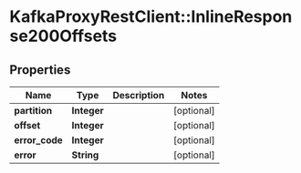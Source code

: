 # KafkaProxyRestClient::InlineResponse200Offsets

## Properties
Name | Type | Description | Notes
------------ | ------------- | ------------- | -------------
**partition** | **Integer** |  | [optional] 
**offset** | **Integer** |  | [optional] 
**error_code** | **Integer** |  | [optional] 
**error** | **String** |  | [optional] 


